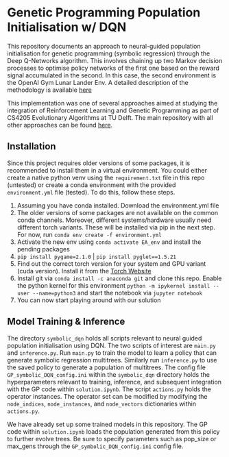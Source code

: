 # Genetic Programming Population Initialisation w/ DQN

This repository documents an approach to neural-guided population initialisation for genetic programming (symbolic regression) through the Deep Q-Networks algorithm. This involves chaining up two Markov decision processes to optimise policy networks of the first one based on the reward signal accumulated in the second. In this case, the second environment is the OpenAI Gym Lunar Lander Env. A detailed description of the methodology is available [here]()

This implementation was one of several approaches aimed at studying the integration of Reinforcement Learning and Genetic Programming as part of CS4205 Evolutionary Algorithms at TU Delft. The main repository with all other approaches can be found [here](https://github.com/anishhdiwan/differentiable_GP_lunarlander).

## Installation
Since this project requires older versions of some packages, it is recommended to install them in a virtual environment. You could either create a native python venv using the `requirement.txt` file in this repo (untested) or create a conda environment with the provided `environment.yml` file (tested). To do this, follow these steps.

1. Assuming you have conda installed. Download the environment.yml file 
2. The older versions of some packages are not available on the common conda channels. Moreover, different systems/hardware usually need different torch variants. These will be installed via pip in the next step. For now, run `conda env create -f environment.yml`
3. Activate the new env using `conda activate EA_env` and install the pending packages
4. `pip install pygame=2.1.0` | `pip install pyglet==1.5.21`
5. Find out the correct torch version for your system and GPU variant (cuda version). Install it from the [Torch Website](https://pytorch.org/)
6. Install git via `conda install -c anaconda git` and clone this repo. Enable the python kernel for this environment `python -m ipykernel install --user --name=python3` and start the notebook via `jupyter notebook` 
7. You can now start playing around with our solution

## Model Training & Inference

The directory `symbolic_dqn` holds all scripts relevant to neural guided population initialisation using DQN. The two scripts of interest are `main.py` and `inference.py`. Run `main.py` to train the model to learn a policy that can generate symbolic regression multitrees. Similarly run `inference.py` to use the saved policy to generate a population of multitrees. The config file `GP_symbolic_DQN_config.ini` within the `symbolic_dqn` directory holds the hyperparameters relevant to training, inference, and subsequent integration with the GP code within `solution.ipynb`. The script `actions.py` holds the operator instances. The operator set can be modified by modifying the `node_indices`, `node_instances`, and `node_vectors` dictionaries within `actions.py`.

We have already set up some trained models in this repository. The GP code within `solution.ipynb` loads the population generated from this policy to further evolve trees. Be sure to specify parameters such as pop_size or max_gens through the `GP_symbolic_DQN_config.ini` config file. 

